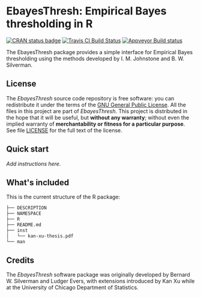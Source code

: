 # EbayesThresh: Empirical Bayes thresholding in R

[![CRAN status badge](http://www.r-pkg.org/badges/version/EbayesThresh)](https://cran.r-project.org/package=EbayesThresh)
[![Travis CI Build Status]()](https://travis-ci.org/pcarbo/varbvs)
[![Appveyor Build status](https://ci.appveyor.com/api/projects/status/xqnqhsk5na3855nq?svg=true)](https://ci.appveyor.com/project/pcarbo/varbvs)

The EbayesThresh package provides a simple interface for Empirical
Bayes thresholding using the methods developed by I. M. Johnstone and
B. W. Silverman.

## License

The *EbayesThresh* source code repository is free software: you can
redistribute it under the terms of the
[GNU General Public License](http://www.gnu.org/licenses/gpl.html). All
the files in this project are part of *EbayesThresh*. This project is
distributed in the hope that it will be useful, but **without any
warranty**; without even the implied warranty of **merchantability or
fitness for a particular purpose**. See file [LICENSE](LICENSE) for
the full text of the license.

## Quick start

*Add instructions here.*

## What's included

This is the current structure of the R package:

```bash
├── DESCRIPTION
├── NAMESPACE
├── R
├── README.md
├── inst
│   └── kan-xu-thesis.pdf
└── man
```

## Credits

The *EbayesThresh* software package was originally developed by Bernard
W. Silverman and Ludger Evers, with extensions introduced by Kan Xu
while at the University of Chicago Department of Statistics.
